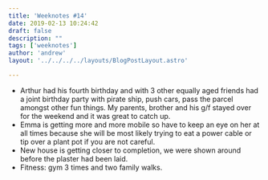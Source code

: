 ```yaml
---
title: 'Weeknotes #14'
date: 2019-02-13 10:24:42
draft: false
description: ""
tags: ['weeknotes']
author: 'andrew'
layout: '../../../../layouts/BlogPostLayout.astro'

---
```

*   Arthur had his fourth birthday and with 3 other equally aged friends had a joint birthday party with pirate ship, push cars, pass the parcel amongst other fun things. My parents, brother and his g/f stayed over for the weekend and it was great to catch up.
*   Emma is getting more and more mobile so have to keep an eye on her at all times because she will be most likely trying to eat a power cable or tip over a plant pot if you are not careful.
*   New house is getting closer to completion, we were shown around before the plaster had been laid.
*   Fitness: gym 3 times and two family walks.
